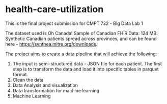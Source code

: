 # health-care-utilization
This is the final project submission for CMPT 732 - Big Data Lab 1

The dataset used is Oh Canada! Sample of Canadian FHIR Data: 124 MB. Synthetic Canadian patients spread across provinces, and can be found here - https://synthea.mitre.org/downloads.

The project aims to create a data pipeline that will achieve the following:
1. The input is semi-structured data - JSON file for each patient. The first step is to transform the data and load it into specific tables in parquet format.
2. Clean the data 
3. Data Analysis and visualization 
4. Data transformation for machine learning 
5. Machine Learning 
